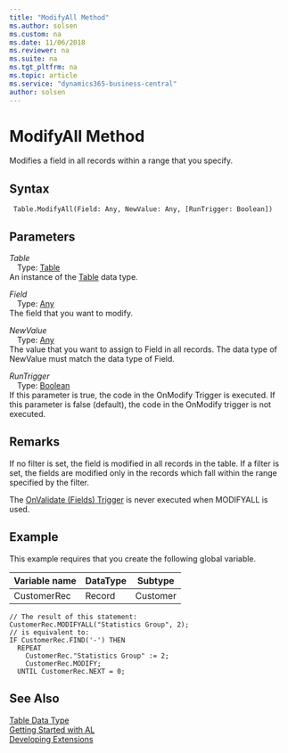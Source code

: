 ```yaml
---
title: "ModifyAll Method"
ms.author: solsen
ms.custom: na
ms.date: 11/06/2018
ms.reviewer: na
ms.suite: na
ms.tgt_pltfrm: na
ms.topic: article
ms.service: "dynamics365-business-central"
author: solsen
---
```

[//]: # (START>DO_NOT_EDIT)
[//]: # (IMPORTANT:Do not edit any of the content between here and the END>DO_NOT_EDIT.)
[//]: # (Any modifications should be made in the .xml files in the ModernDev repo.)
# ModifyAll Method
Modifies a field in all records within a range that you specify.

## Syntax
```
 Table.ModifyAll(Field: Any, NewValue: Any, [RunTrigger: Boolean])
```
## Parameters
*Table*  
&emsp;Type: [Table](table-data-type.md)  
An instance of the [Table](table-data-type.md) data type.  

*Field*  
&emsp;Type: [Any](../any/any-data-type.md)  
The field that you want to modify.
          
*NewValue*  
&emsp;Type: [Any](../any/any-data-type.md)  
The value that you want to assign to Field in all records. The data type of NewValue must match the data type of Field.
          
*RunTrigger*  
&emsp;Type: [Boolean](../boolean/boolean-data-type.md)  
If this parameter is true, the code in the OnModify Trigger is executed. If this parameter is false (default), the code in the OnModify trigger is not executed.
          



[//]: # (IMPORTANT: END>DO_NOT_EDIT)

## Remarks  
 If no filter is set, the field is modified in all records in the table. If a filter is set, the fields are modified only in the records which fall within the range specified by the filter.  
  
 The [OnValidate \(Fields\) Trigger](../../triggers/devenv-onvalidate-fields-trigger.md) is never executed when MODIFYALL is used.  
  
## Example  
 This example requires that you create the following global variable.  
  
|Variable name|DataType|Subtype|  
|-------------------|--------------|-------------|  
|CustomerRec|Record|Customer|  
  
```  
// The result of this statement:  
CustomerRec.MODIFYALL("Statistics Group", 2);  
// is equivalent to:  
IF CustomerRec.FIND('-') THEN   
  REPEAT  
    CustomerRec."Statistics Group" := 2;  
    CustomerRec.MODIFY;  
  UNTIL CustomerRec.NEXT = 0;  
```  

## See Also
[Table Data Type](table-data-type.md)  
[Getting Started with AL](../../devenv-get-started.md)  
[Developing Extensions](../../devenv-dev-overview.md)